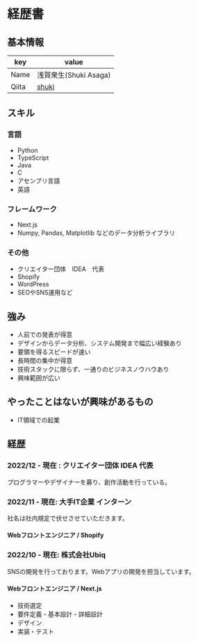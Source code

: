 # 経歴書

## 基本情報

|key|value|
|---|-----|
|Name|浅賀衆生(Shuki Asaga)|
|Qiita|[shuki](https://qiita.com/shuki)|

## スキル
### 言語

- Python
- TypeScript
- Java
- C
- アセンブリ言語
- 英語


### フレームワーク

- Next.js
- Numpy, Pandas, Matplotlib などのデータ分析ライブラリ

### その他

- クリエイター団体　IDEA　代表
- Shopify
- WordPress
- SEOやSNS運用など

## 強み
- 人前での発表が得意
- デザインからデータ分析、システム開発まで幅広い経験あり
- 要領を得るスピードが速い
- 長時間の集中が得意
- 技術スタックに限らず、一通りのビジネスノウハウあり
- 興味範囲が広い

## やったことはないが興味があるもの
- IT領域での起業


## 経歴

### 2022/12 - 現在 : クリエイター団体 IDEA 代表

プログラマーやデザイナーを募り、創作活動を行っている。

### 2022/11 - 現在: 大手IT企業 インターン

社名は社内規定で伏せさせていただきます。

#### Webフロントエンジニア / Shopify

### 2022/10 - 現在: 株式会社Ubiq

SNSの開発を行っております。Webアプリの開発を担当しています。

#### Webフロントエンジニア / Next.js

- 技術選定
- 要件定義・基本設計・詳細設計
- デザイン
- 実装・テスト

